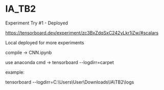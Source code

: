 # IA_TB2

Experiment Try #1 - Deployed

https://tensorboard.dev/experiment/zc3BxZdqSxC242yLkr1iZw/#scalars

Local deployed for more experiments

compile -> CNN.ipynb

use anaconda cmd -> tensorboard --logdirr=carpet

example:

tensorboard --logdirr=C:\Users\User\Downloads\IA\TB2\logs
